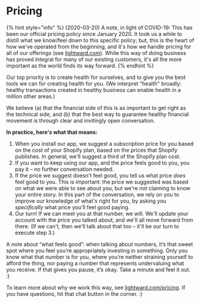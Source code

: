 # Pricing

{% hint style="info" %}
\(2020-03-20\) A note, in light of COVID-19: This has been our official pricing policy since January 2020. It took us a while to distill what we know/feel down to this specific policy; but, this is the heart of how we've operated from the beginning, and it's how we handle pricing for all of our offerings \(see [lightward.com](https://lightward.com/)\). While this way of doing business has proved integral for many of our existing customers, it's all the more important as the world finds its way forward.
{% endhint %}

Our top priority is to create health for ourselves, and to give you the best tools we can for creating health for you. \(We interpret "health" broadly: healthy transactions created in healthy business can enable health in a million other areas.\)

We believe \(a\) that the financial side of this is as important to get right as the technical side, and \(b\) that the best way to guarantee healthy financial movement is through clear and invitingly open conversation.

**In practice, here's what that means:**

1. When you install our app, we suggest a subscription price for you based on the cost of your Shopify plan, based on the prices that Shopify publishes. In general, we'll suggest a third of the Shopify plan cost.
2. If you want to keep using our app, and the price feels good to you, you pay it – no further conversation needed.
3. If the price we suggest doesn't feel good, you tell us what price _does_ feel good to you. This is important: the price we suggested was based on what we were able to see about you, but we're not claiming to know your entire story. In this part of the conversation, we rely on you to improve our knowledge of what's right for you, by asking you _specifically_ what price you'll feel good paying.
4. Our turn! If we can meet you at that number, we will. We'll update your account with the price you talked about, and we'll all move forward from there. \(If we can't, then we'll talk about that too – it'll be our turn to execute step 3.\)

A note about “what feels good”: when talking about numbers, it’s that sweet spot where you feel you’re appropriately investing in something. Only you know what that number is for you, where you’re neither straining yourself to afford the thing, nor paying a number that represents undervaluing what you receive. If that gives you pause, it’s okay. Take a minute and feel it out. :\)

To learn more about why we work this way, see [lightward.com/pricing](https://lightward.com/pricing). If you have questions, hit that chat button in the corner. :\)  


